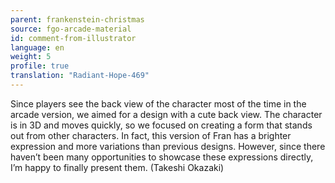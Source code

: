 ```yaml
---
parent: frankenstein-christmas
source: fgo-arcade-material
id: comment-from-illustrator
language: en
weight: 5
profile: true
translation: "Radiant-Hope-469"
---
```


Since players see the back view of the character most of the time in the arcade version, we aimed for a design with a cute back view. The character is in 3D and moves quickly, so we focused on creating a form that stands out from other characters. In fact, this version of Fran has a brighter expression and more variations than previous designs. However, since there haven’t been many opportunities to showcase these expressions directly, I’m happy to finally present them. (Takeshi Okazaki)
